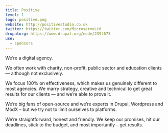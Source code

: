 ```yaml
---
title: Positive
level: 1
logo: positive.png
website: http://positivestudio.co.uk
twitter: https://twitter.com/MicroserveLtd
drupalorg: https://www.drupal.org/node/2394673
use:
  - sponsors
---
```

We’re a digital agency.

We often work with charity, non-profit, public sector and education clients — although not exclusively.

We focus 100% on effectiveness, which makes us genuinely different to most agencies. We marry strategy, creative and technical to get great results for our clients — and we’re able to prove it.

We’re big fans of open-source and we’re experts in Drupal, Wordpress and ModX – but we try not to limit ourselves to platforms.

We’re straightforward, honest and friendly. We keep our promises, hit our deadlines, stick to the budget, and most importantly – get results.